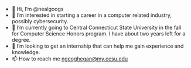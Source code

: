 - 👋 Hi, I’m @nealgoogs
- 👀 I’m interested in starting a career in a computer related industry, possibly cybersecurity.
- 🌱 I’m currently going to Central Connecticut State University in the fall for Computer Science Honors program. I have about two years left for a degree.
- 💞️ I’m looking to get an internship that can help me gain experience and knowledge.
- 📫 How to reach me ngeoghegan@my.ccsu.edu

<!---
nealgoogs/nealgoogs is a ✨ special ✨ repository because its `README.md` (this file) appears on your GitHub profile.
You can click the Preview link to take a look at your changes.
--->
